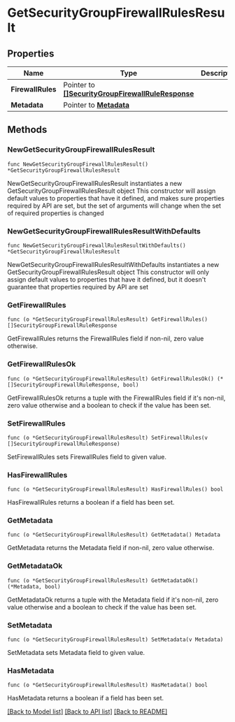 # GetSecurityGroupFirewallRulesResult

## Properties

Name | Type | Description | Notes
------------ | ------------- | ------------- | -------------
**FirewallRules** | Pointer to [**[]SecurityGroupFirewallRuleResponse**](SecurityGroupFirewallRuleResponse.md) |  | [optional] 
**Metadata** | Pointer to [**Metadata**](Metadata.md) |  | [optional] 

## Methods

### NewGetSecurityGroupFirewallRulesResult

`func NewGetSecurityGroupFirewallRulesResult() *GetSecurityGroupFirewallRulesResult`

NewGetSecurityGroupFirewallRulesResult instantiates a new GetSecurityGroupFirewallRulesResult object
This constructor will assign default values to properties that have it defined,
and makes sure properties required by API are set, but the set of arguments
will change when the set of required properties is changed

### NewGetSecurityGroupFirewallRulesResultWithDefaults

`func NewGetSecurityGroupFirewallRulesResultWithDefaults() *GetSecurityGroupFirewallRulesResult`

NewGetSecurityGroupFirewallRulesResultWithDefaults instantiates a new GetSecurityGroupFirewallRulesResult object
This constructor will only assign default values to properties that have it defined,
but it doesn't guarantee that properties required by API are set

### GetFirewallRules

`func (o *GetSecurityGroupFirewallRulesResult) GetFirewallRules() []SecurityGroupFirewallRuleResponse`

GetFirewallRules returns the FirewallRules field if non-nil, zero value otherwise.

### GetFirewallRulesOk

`func (o *GetSecurityGroupFirewallRulesResult) GetFirewallRulesOk() (*[]SecurityGroupFirewallRuleResponse, bool)`

GetFirewallRulesOk returns a tuple with the FirewallRules field if it's non-nil, zero value otherwise
and a boolean to check if the value has been set.

### SetFirewallRules

`func (o *GetSecurityGroupFirewallRulesResult) SetFirewallRules(v []SecurityGroupFirewallRuleResponse)`

SetFirewallRules sets FirewallRules field to given value.

### HasFirewallRules

`func (o *GetSecurityGroupFirewallRulesResult) HasFirewallRules() bool`

HasFirewallRules returns a boolean if a field has been set.

### GetMetadata

`func (o *GetSecurityGroupFirewallRulesResult) GetMetadata() Metadata`

GetMetadata returns the Metadata field if non-nil, zero value otherwise.

### GetMetadataOk

`func (o *GetSecurityGroupFirewallRulesResult) GetMetadataOk() (*Metadata, bool)`

GetMetadataOk returns a tuple with the Metadata field if it's non-nil, zero value otherwise
and a boolean to check if the value has been set.

### SetMetadata

`func (o *GetSecurityGroupFirewallRulesResult) SetMetadata(v Metadata)`

SetMetadata sets Metadata field to given value.

### HasMetadata

`func (o *GetSecurityGroupFirewallRulesResult) HasMetadata() bool`

HasMetadata returns a boolean if a field has been set.


[[Back to Model list]](../README.md#documentation-for-models) [[Back to API list]](../README.md#documentation-for-api-endpoints) [[Back to README]](../README.md)



